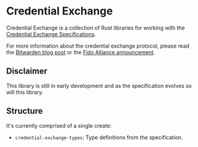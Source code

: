 # Credential Exchange

Credential Exchange is a collection of Rust libraries for working with the
[Credential Exchange Specifications](https://fidoalliance.org/specifications-credential-exchange-specifications/).

For more information about the credential exchange protocol, please read the
[Bitwarden blog post](https://bitwarden.com/blog/security-vendors-join-forces-to-make-passkeys-more-portable-for-everyone/)
or the
[Fido Alliance announcement](https://fidoalliance.org/fido-alliance-publishes-new-specifications-to-promote-user-choice-and-enhanced-ux-for-passkeys/).

## Disclaimer

This library is still in early development and as the specification evolves so will this library.

## Structure

It's currently comprised of a single create:

- `credential-exchange-types`: Type definitions from the specification.
